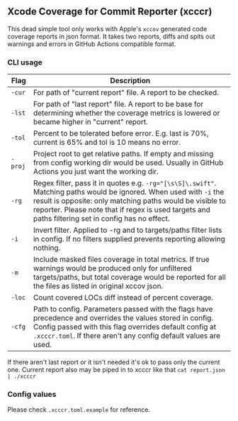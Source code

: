 ## Xcode Coverage for Commit Reporter (xcccr)
This dead simple tool only works with Apple's `xccov` generated code coverage reports in json format. It takes two reports, diffs and spits out warnings and errors in GitHub Actions compatible format.

### CLI usage
 Flag   | Description
--------|------------
 `-cur` | For path of "current report" file. A report to be checked.
 `-lst` | For path of "last report" file. A report to be base for determining whether the coverage metrics is lowered or became higher in "current" report.
 `-tol` | Percent to be tolerated before error. E.g. last is 70%, current is 65% and tol is 10 means no error.
 `-proj` | Project root to get relative paths. If empty and missing from config working dir would be used. Usually in GitHub Actions you just want the working dir.
 `-rg` | Regex filter, pass it in quotes e.g. `-rg="[\s\S]\.swift"`. Matching paths would be ignored. When used with `-i` the result is opposite: only matching paths would be visible to reporter. Please note that if regex is used targets and paths filtering set in config has no effect.
 `-i` | Invert filter. Applied to -rg and to targets/paths filter lists in config. If no filters supplied prevents reporting allowing nothing.
 `-m` | Include masked files coverage in total metrics. If true warnings would be produced only for unfiltered targets/paths, but total coverage would be  reported for all the files as listed in original xccov json.
 `-loc` | Count covered LOCs diff instead of percent coverage.
 `-cfg` | Path to config. Parameters passed with the flags have precedence and overrides the values stored in config. Config passed with this flag overrides default config at `.xcccr.toml`. If there aren't any config default values are used.


 If there aren't last report or it isn't needed it's ok to pass only the current one. Current report also may be piped in to xcccr like that `cat report.json | ./xcccr`  

 ### Config values

Please check `.xcccr.toml.example` for reference.

